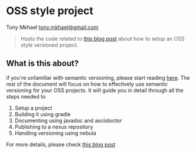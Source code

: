 # OSS style project
Tony Mkhael <tony.mkhael@gmail.com>

> Hosts the code related to [this blog post](https://tonymkhael.github.io/oss/2016/07/06/semantic-versioning/) about how to setup an OSS style versioned project.

## What is this about?

if you're unfamiliar with semantic versioning, please start reading [here](http://semver.org/).
The rest of the document will focus on how to effectively use semantic versioning for your OSS projects.
It will guide you in detail through all the steps needed to

1. Setup a project
2. Building it using gradle
3. Documenting using javadoc and asciidoctor
4. Publishing to a nexus repository
5. Handling versioning using nebula

For more details, please check [this blog post](https://tonymkhael.github.io/oss/2016/07/06/semantic-versioning/)
